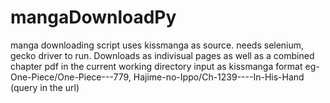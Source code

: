 # mangaDownloadPy

manga downloading script uses kissmanga as source.
needs selenium, gecko driver to run.
Downloads as indivisual pages as well as a combined chapter pdf in the current working directory
input as kissmanga format eg- One-Piece/One-Piece---779, Hajime-no-Ippo/Ch-1239----In-His-Hand (query in the url)

